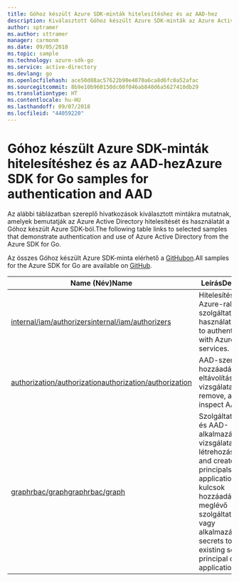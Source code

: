 ```yaml
---
title: Góhoz készült Azure SDK-minták hitelesítéshez és az AAD-hez
description: Kiválasztott Góhoz készült Azure SDK-minták az Azure Active Directory (AAD) és a hitelesítés használatához.
author: sptramer
ms.author: sttramer
manager: carmonm
ms.date: 09/05/2018
ms.topic: sample
ms.technology: azure-sdk-go
ms.service: active-directory
ms.devlang: go
ms.openlocfilehash: ace50d88ac57622b90e4070a6ca8d6fc0a52afac
ms.sourcegitcommit: 8b9e10b960150dc08f046ab840d6a5627410db29
ms.translationtype: HT
ms.contentlocale: hu-HU
ms.lasthandoff: 09/07/2018
ms.locfileid: "44059220"
---
```

# <a name="azure-sdk-for-go-samples-for-authentication-and-aad"></a><span data-ttu-id="e7115-103">Góhoz készült Azure SDK-minták hitelesítéshez és az AAD-hez</span><span class="sxs-lookup"><span data-stu-id="e7115-103">Azure SDK for Go samples for authentication and AAD</span></span>

<span data-ttu-id="e7115-104">Az alábbi táblázatban szereplő hivatkozások kiválasztott mintákra mutatnak, amelyek bemutatják az Azure Active Directory hitelesítését és használatát a Góhoz készült Azure SDK-ból.</span><span class="sxs-lookup"><span data-stu-id="e7115-104">The following table links to selected samples that demonstrate authentication and use of Azure Active Directory from the Azure SDK for Go.</span></span>

<span data-ttu-id="e7115-105">Az összes Góhoz készült Azure SDK-minta elérhető a [GitHubon](https://github.com/Azure-Samples/azure-sdk-for-go-samples).</span><span class="sxs-lookup"><span data-stu-id="e7115-105">All samples for the Azure SDK for Go are available on [GitHub](https://github.com/Azure-Samples/azure-sdk-for-go-samples).</span></span>

| <span data-ttu-id="e7115-106">Name (Név)</span><span class="sxs-lookup"><span data-stu-id="e7115-106">Name</span></span> | <span data-ttu-id="e7115-107">Leírás</span><span class="sxs-lookup"><span data-stu-id="e7115-107">Description</span></span> |
|------|-------------|
| [<span data-ttu-id="e7115-108">internal/iam/authorizers</span><span class="sxs-lookup"><span data-stu-id="e7115-108">internal/iam/authorizers</span></span>](https://github.com/Azure-Samples/azure-sdk-for-go-samples/blob/master/internal/iam/authorizers.go) | <span data-ttu-id="e7115-109">Hitelesítés az Azure-ral a szolgáltatások használatához.</span><span class="sxs-lookup"><span data-stu-id="e7115-109">How to authenticate with Azure to use services.</span></span> |
| [<span data-ttu-id="e7115-110">authorization/authorization</span><span class="sxs-lookup"><span data-stu-id="e7115-110">authorization/authorization</span></span>](https://github.com/Azure-Samples/azure-sdk-for-go-samples/blob/master/authorization/authorization.go) | <span data-ttu-id="e7115-111">AAD-szerepkörök hozzáadása, eltávolítása és vizsgálata.</span><span class="sxs-lookup"><span data-stu-id="e7115-111">Add, remove, and inspect AAD roles.</span></span> |
| [<span data-ttu-id="e7115-112">graphrbac/graph</span><span class="sxs-lookup"><span data-stu-id="e7115-112">graphrbac/graph</span></span>](https://github.com/Azure-Samples/azure-sdk-for-go-samples/blob/master/graphrbac/graph.go) | <span data-ttu-id="e7115-113">Szolgáltatásnevek és AAD-alkalmazások vizsgálata és létrehozása.</span><span class="sxs-lookup"><span data-stu-id="e7115-113">Inspect and create service principals and AAD applications.</span></span> <span data-ttu-id="e7115-114">Titkos kulcsok hozzáadása meglévő szolgáltatásnévhez vagy alkalmazáshoz.</span><span class="sxs-lookup"><span data-stu-id="e7115-114">Add secrets to an existing service principal or application.</span></span> |
